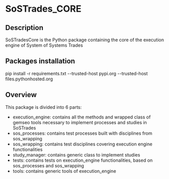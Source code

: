 
# SoSTrades_CORE


## Description
SoSTradesCore is the Python package containing the core of the execution engine of System of Systems Trades

## Packages installation
pip install -r requirements.txt --trusted-host pypi.org --trusted-host files.pythonhosted.org

## Overview
This package is divided into 6 parts:

- execution_engine: contains all the methods and wrapped class of gemseo tools necessary to implement processes and studies in SoSTrades
- sos_processes: contains test processes built with disciplines from sos_wrapping
- sos_wrapping: contains test disciplines covering execution engine functionalities
- study_manager: contains generic class to implement studies
- tests: contains tests on execution_engine functionalities, based on sos_processes and sos_wrapping
- tools: contains generic tools of execution_engine

